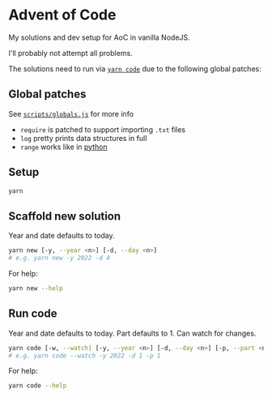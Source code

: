 # Advent of Code

My solutions and dev setup for AoC in vanilla NodeJS.

I'll probably not attempt all problems.

The solutions need to run via [`yarn code`](#run-code) due to the following global patches:

## Global patches

See [`scripts/globals.js`](https://github.com/smartinio/aoc/blob/main/scripts/globals.js) for more info

- `require` is patched to support importing `.txt` files
- `log` pretty prints data structures in full
- `range` works like in [python](https://www.w3schools.com/python/ref_func_range.asp)

## Setup

```bash
yarn
```

## Scaffold new solution

Year and date defaults to today.

```bash
yarn new [-y, --year <n>] [-d, --day <n>]
# e.g. yarn new -y 2022 -d 4
```

For help:

```bash
yarn new --help
```

## Run code

Year and date defaults to today.
Part defaults to 1. Can watch for changes.

```bash
yarn code [-w, --watch] [-y, --year <n>] [-d, --day <n>] [-p, --part <n>]
# e.g. yarn code --watch -y 2022 -d 1 -p 1
```

For help:

```bash
yarn code --help
```
